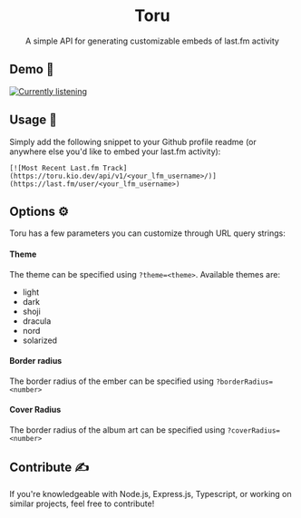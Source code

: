 <div align=center>
<h1>Toru</h1>
<p>A simple API for generating customizable embeds of last.fm activity</p>
</div>

## Demo 🚧
[![Currently listening](https://toru.kio.dev/api/v1/kiosion/?theme=dracula&)](https://last.fm/user/kiosion)

## Usage 🔧
Simply add the following snippet to your Github profile readme (or anywhere else you'd like to embed your last.fm activity):
```
[![Most Recent Last.fm Track](https://toru.kio.dev/api/v1/<your_lfm_username>/)](https://last.fm/user/<your_lfm_username>)
```

## Options ⚙️
Toru has a few parameters you can customize through URL query strings:

#### Theme
The theme can be specified using `?theme=<theme>`. Available themes are:
- light
- dark
- shoji
- dracula
- nord
- solarized

#### Border radius
The border radius of the ember can be specified using `?borderRadius=<number>`

#### Cover Radius
The border radius of the album art can be specified using `?coverRadius=<number>`

## Contribute ✍️
If you're knowledgeable with Node.js, Express.js, Typescript, or working on similar projects, feel free to contribute!
